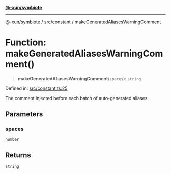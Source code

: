 [**@-xun/symbiote**](../../../README.md)

***

[@-xun/symbiote](../../../README.md) / [src/constant](../README.md) / makeGeneratedAliasesWarningComment

# Function: makeGeneratedAliasesWarningComment()

> **makeGeneratedAliasesWarningComment**(`spaces`): `string`

Defined in: [src/constant.ts:25](https://github.com/Xunnamius/symbiote/blob/1c36264a9ee1bf4cdf92c895c1434941f105e56c/src/constant.ts#L25)

The comment injected before each batch of auto-generated aliases.

## Parameters

### spaces

`number`

## Returns

`string`
